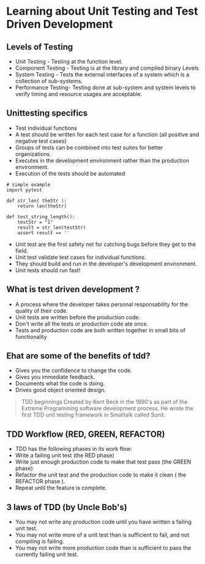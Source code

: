 # Learning about Unit Testing and Test Driven Development




## Levels of Testing

* Unit Testing - Testing at the function level.
* Component Testing - Testing is at the library and compiled binary Levels
* System Testing - Tests the external interfaces of a system which is a collection of sub-systems.
* Performance Testing- Testing done at sub-system and system levels to verify timing and resource usages are acceptable.


## Unittesting specifics

* Test individual functions
* A test should be written for each test case for a function (all positive and negative test cases)
* Groups of tests can be combined into test suites for better organizations.
* Executes in the development environment rather than the production environment.
* Execution of the tests should be automated


```
# simple example
import pytest

def str_len( theStr ):
    return len(theStr)

def test_string_length():
    testStr = "1"
    result = str_len(testStr)
    assert result == ''
```

* Unit test are the first safety net for catching bugs before they get to the field.
* Unit test validate test cases for individual functions.
* They should build and run in the developer's development environment.
* Unit tests should run fast!

## What is test driven development ?

* A process where the developer takes personal responsability for the quality of their code.
* Unit tests are written before the production code.
* Don't write all the tests or production code ate once.
* Tests and production code are both written together in small bits of functionality

## Ehat are some of the benefits of tdd?

* Gives you the confidence to change the code.
* Gives you immediate feedback.
* Documents what the code is doing.
* Drives good object oriented design.

> TDD beginnings
> Created by Kent Beck in the 1990's as part of the Extreme Programming software development process.
> He wrote the first TDD unit testing framework in Smalltalk called Sunit.


## TDD Workflow (RED, GREEN, REFACTOR)

* TDD has the following phases in its work flow:
* Write a failing unit test (the RED phase)
* Write just enough production code to make that  test pass (the GREEN phase)
* Refactor the unit test and the production code to make it clean ( the REFACTOR phase ).
* Repeat until the feature is complete.

## 3 laws of TDD (by Uncle Bob's)

* You may not write any production code until you have written a failing unit test.
* You may not write more of a unit test than is sufficient to fail, and not compiling is failing.
* You may not write more production code than is sufficient to pass the currently failing unit test.




